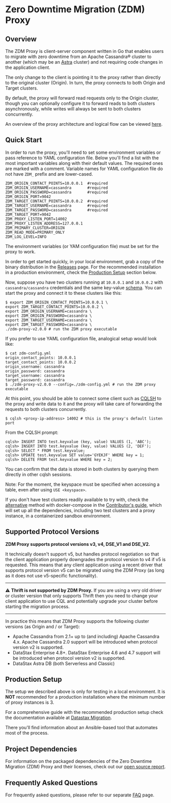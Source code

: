 # Zero Downtime Migration (ZDM) Proxy

## Overview

The ZDM Proxy is client-server component written in Go that enables users to migrate with zero downtime from an Apache
Cassandra&reg; cluster to another (which may be an [Astra](https://astra.datastax.com/) cluster) and not requiring code
changes in the application client.

The only change to the client is pointing it to the proxy rather than directly to the original cluster (Origin). In turn,
the proxy connects to both Origin and Target clusters.

By default, the proxy will forward read requests only to the Origin cluster, though you can optionally configure it to
forward reads to both clusters asynchronously, while writes will always be sent to both clusters concurrently.

An overview of the proxy architecture and logical flow can be viewed [here](https://docs.datastax.com/en/data-migration/introduction.html#migration-phases).

## Quick Start

In order to run the proxy, you'll need to set some environment variables or pass reference to YAML configuration file.
Below you'll find a list with the most important variables along with their default values.
The required ones are marked with a comment. Variable names for YAML configuration file do not have `ZDM_` prefix and
are lower-cased.

```shell
ZDM_ORIGIN_CONTACT_POINTS=10.0.0.1  #required
ZDM_ORIGIN_USERNAME=cassandra       #required
ZDM_ORIGIN_PASSWORD=cassandra       #required
ZDM_ORIGIN_PORT=9042
ZDM_TARGET_CONTACT_POINTS=10.0.0.2  #required
ZDM_TARGET_USERNAME=cassandra       #required
ZDM_TARGET_PASSWORD=cassandra       #required
ZDM_TARGET_PORT=9042
ZDM_PROXY_LISTEN_PORT=14002
ZDM_PROXY_LISTEN_ADDRESS=127.0.0.1
ZDM_PRIMARY_CLUSTER=ORIGIN
ZDM_READ_MODE=PRIMARY_ONLY
ZDM_LOG_LEVEL=INFO
```

The environment variables (or YAM configuration file) must be set for the proxy to work.

In order to get started quickly, in your local environment, grab a copy of the binary distribution in the
[Releases](https://github.com/datastax/zdm-proxy/releases) page. For the recommended installation in a production
environment, check the [Production Setup](#production-setup) section below. 

Now, suppose you have two clusters running at `10.0.0.1` and `10.0.0.2` with `cassandra/cassandra` credentials
and the same key-value [schema](nb-tests/schema.cql). You can start the proxy and connect it to these clusters like this:

```shell
$ export ZDM_ORIGIN_CONTACT_POINTS=10.0.0.1 \ 
export ZDM_TARGET_CONTACT_POINTS=10.0.0.2 \
export ZDM_ORIGIN_USERNAME=cassandra \
export ZDM_ORIGIN_PASSWORD=cassandra \
export ZDM_TARGET_USERNAME=cassandra \
export ZDM_TARGET_PASSWORD=cassandra \
./zdm-proxy-v2.0.0 # run the ZDM proxy executable
```

If you prefer to use YAML configuration file, analogical setup would look like:

```shell
$ cat zdm-config.yml
origin_contact_points: 10.0.0.1
target_contact_points: 10.0.0.2
origin_username: cassandra
origin_password: cassandra
target_username: cassandra
target_password: cassandra
$ ./zdm-proxy-v2.0.0 --config=./zdm-config.yml # run the ZDM proxy executable
```

At this point, you should be able to connect some client such as [CQLSH](https://downloads.datastax.com/#cqlsh) to the proxy
and write data to it and the proxy will take care of forwarding the requests to both clusters concurrently.

```shell
$ cqlsh <proxy-ip-address> 14002 # this is the proxy's default listen port
```

From the CQLSH prompt:

```cql
cqlsh> INSERT INTO test.keyvalue (key, value) VALUES (1, 'ABC');
cqlsh> INSERT INTO test.keyvalue (key, value) VALUES (2, 'DEF');
cqlsh> SELECT * FROM test.keyvalue;
cqlsh> UPDATE test.keyvalue SET value='GYEKJF' WHERE key = 1;
cqlsh> DELETE FROM test.keyvalue WHERE key = 2;
```
You can confirm that the data is stored in both clusters by querying them directly in other cqlsh sessions.

Note: For the moment, the keyspace must be specified when accessing a table, even after using `USE <keyspace>`.

If you don't have test clusters readily available to try with, check the [alternative](./CONTRIBUTING.md#running-on-localhost-with-docker-compose) method with docker-compose in the
[Contributor's guide](./CONTRIBUTING.md), which will set up all the dependencies, including two test clusters and a proxy instance, in a
containerized sandbox environment.

## Supported Protocol Versions

**ZDM Proxy supports protocol versions v3, v4, DSE_V1 and DSE_V2.**

It technically doesn't support v5, but handles protocol negotiation so that the client application properly downgrades
the protocol version to v4 if v5 is requested. This means that any client application using a recent driver that supports
protocol version v5 can be migrated using the ZDM Proxy (as long as it does not use v5-specific functionality).

---
:warning: **Thrift is not supported by ZDM Proxy.** If you are using a very old driver or cluster version that only supports Thrift
then you need to change your client application to use CQL and potentially upgrade your cluster before starting the 
migration process.

---

In practice this means that ZDM Proxy supports the following cluster versions (as Origin and / or Target):

- Apache Cassandra from 2.1+ up to (and including) Apache Cassandra 4.x. Apache Cassandra 2.0 support will be introduced 
when protocol version v2 is supported.
- DataStax Enterprise 4.8+. DataStax Enterprise 4.6 and 4.7 support will be introduced when protocol version v2 is supported.
- DataStax Astra DB (both Serverless and Classic)

## Production Setup

The setup we described above is only for testing in a local environment. It is **NOT** recommended for a production
installation where the minimum number of proxy instances is 3.

For a comprehensive guide with the recommended production setup check the documentation available at
[Datastax Migration](https://docs.datastax.com/en/astra-serverless/docs/migrate/introduction.html).

There you'll find information about an Ansible-based tool that automates most of the process.

## Project Dependencies

For information on the packaged dependencies of the Zero Downtime Migration (ZDM) Proxy and their licenses, check out our [open source report](https://app.fossa.com/reports/ccfe72e5-68ea-4c02-ad48-d92061e6d0b0).

## Frequently Asked Questions

For frequently asked questions, please refer to our separate [FAQ](https://docs.datastax.com/en/astra-serverless/docs/migrate/faqs.html) page.


